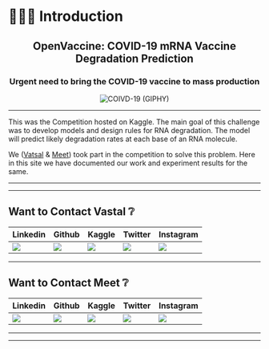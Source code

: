 # 🙋🏻‍♂️ Introduction

<h2 align='middle'>OpenVaccine: COVID-19 mRNA Vaccine Degradation Prediction</h2>
<h3 align='middle'>Urgent need to bring the COVID-19 vaccine to mass production</h3>
<div align='middle'> 
    <img src='https://media.giphy.com/media/dVuyBgq2z5gVBkFtDc/giphy.gif' alt='COIVD-19 (GIPHY)'></img>
</div>

---

This was the Competition hosted on Kaggle. The main goal of this challenge was to develop models and design rules for RNA degradation. The model will predict likely degradation rates at each base of an RNA molecule.

We ([Vatsal](https://www.kaggle.com/vatsalparsaniya) & [Meet](https://www.kaggle.com/meemr5/)) took part in the competition to solve this problem. Here in this site we have documented our work and experiment results for the same.

---
---

## Want to Contact Vastal ❔

|Linkedin|Github|Kaggle|Twitter|Instagram|
|--|--|--|--|--|
|[![](https://cdn.jsdelivr.net/npm/simple-icons@3.0.1/icons/linkedin.svg)](https://linkedin.com/in/vatsal-parsaniya)|[![](https://cdn.jsdelivr.net/npm/simple-icons@3.0.1/icons/github.svg)](https://kaggle.com/vatsalparsaniya)|[![](https://cdn.jsdelivr.net/npm/simple-icons@3.0.1/icons/kaggle.svg)](https://github.com/Vatsalparsaniya)|[![](https://cdn.jsdelivr.net/npm/simple-icons@3.0.1/icons/twitter.svg)](https://twitter.com/vatsalparsaniya)|[![](https://cdn.jsdelivr.net/npm/simple-icons@3.0.1/icons/instagram.svg)](https://instagram.com/vatsal_parsaniya)|

---

## Want to Contact Meet ❔

|Linkedin|Github|Kaggle|Twitter|Instagram|
|--|--|--|--|--|
|[![](https://cdn.jsdelivr.net/npm/simple-icons@3.0.1/icons/linkedin.svg)](https://www.linkedin.com/in/mr5/)|[![](https://cdn.jsdelivr.net/npm/simple-icons@3.0.1/icons/github.svg)](https://github.com/memr5/)|[![](https://cdn.jsdelivr.net/npm/simple-icons@3.0.1/icons/kaggle.svg)](https://www.kaggle.com/meemr5)|[![](https://cdn.jsdelivr.net/npm/simple-icons@3.0.1/icons/twitter.svg)](https://twitter.com/memr5_)|[![](https://cdn.jsdelivr.net/npm/simple-icons@3.0.1/icons/instagram.svg)](https://instagram.com/memr5__)|

---
---
